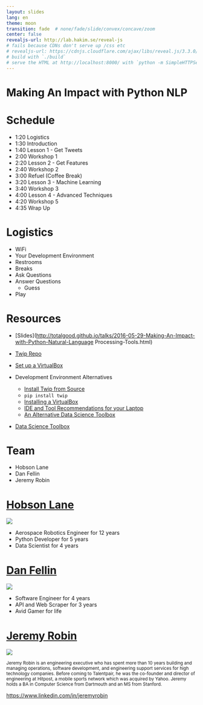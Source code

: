 ```yaml
---
layout: slides
lang: en
theme: moon
transition: fade  # none/fade/slide/convex/concave/zoom
center: false
revealjs-url: http://lab.hakim.se/reveal-js
# fails because CDNs don't serve up /css etc
# revealjs-url: https://cdnjs.cloudflare.com/ajax/libs/reveal.js/3.3.0/js/reveal.min.js
# build with `./build`
# serve the HTML at http://localhost:8000/ with `python -m SimpleHTTPServer`
---
```



# Making An Impact with Python NLP


# Schedule

- 1:20 Logistics
- 1:30 Introduction
- 1:40 Lesson 1 - Get Tweets
- 2:00 Workshop 1
- 2:20 Lesson 2 - Get Features 
- 2:40 Workshop 2
- 3:00 Refuel (Coffee Break)
- 3:20 Lesson 3 - Machine Learning
- 3:40 Workshop 3
- 4:00 Lesson 4 - Advanced Techniques
- 4:20 Workshop 5
- 4:35 Wrap Up


# Logistics

- WiFi
- Your Development Environment
- Restrooms
- Breaks
- Ask Questions
- Answer Questions
    - Guess
- Play


# Resources

- [Slides](http://totalgood.github.io/talks/2016-05-29-Making-An-Impact-with-Python-Natural-Language Processing-Tools.html)
- [Twip Repo](https://github.com/totalgood/twip)
- [Set up a VirtualBox](https://github.com/talentpair/puppet-python-nlp-tools)
- Development Environment Alternatives
    - [Install Twip from Source](https://github.com/totalgood/twip/install.md#install)
    - `pip install twip`
    - [Installing a VirtualBox](https://github.com/talentpair/puppet-python-nlp-tools)
    - [IDE and Tool Recommendations for your Laptop](https://github.com/hackoregon/hack-university-machine-learning/blob/master/docs/install.md#install)
    - [An Alternative Data Science Toolbox](http://datasciencetoolbox.org/)

- [Data Science Toolbox](http://datasciencetoolbox.org/)


# Team

- Hobson Lane
- Dan Fellin
- Jeremy Robin


# [Hobson Lane](https://www.linkedin.com/in/hobsonlane)

<img src="images/hobson-lane.jpg">

- Aerospace Robotics Engineer for 12 years
- Python Developer for 5 years
- Data Scientist for 4 years


# [Dan Fellin](https://www.linkedin.com/in/dan-fellin-611637b6)

<img src="images/dan-fellin.jpg">

- Software Engineer for 4 years
- API and Web Scraper for 3 years
- Avid Gamer for life


# [Jeremy Robin](https://www.linkedin.com/in/jeremyrobin)

<img src="images/jeremy-robin.jpg">

<small>Jeremy Robin is an engineering executive who has spent more than 10 years building and managing operations, software development, and engineering support services for high technology companies. Before coming to Talentpair, he was the co-founder and director of engineering at Hitpost, a mobile sports network which was acquired by Yahoo. Jeremy holds a BA in Computer Science from Dartmouth and an MS from Stanford.</small>


https://www.linkedin.com/in/jeremyrobin
